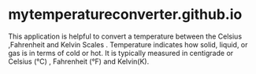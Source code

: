 # mytemperatureconverter.github.io

This application is helpful to convert a temperature between the Celsius ,Fahrenheit and Kelvin Scales . Temperature indicates how solid, liquid, or gas is in terms of cold or hot. It is typically measured in centigrade or Celsius (°C) , Fahrenheit (°F) and Kelvin(K).
